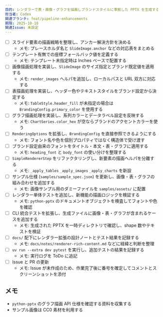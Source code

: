 ```yaml
---
目的: レンダラーで表・画像・グラフを描画しブランドスタイルに準拠した PPTX を生成する
担当者: Codex
関連ブランチ: feat/pipeline-enhancements
期限: 2025-10-18
関連Issue: 未設定
---
```


- [ ] スライド要素の描画戦略を整理し、アンカー解決方針を決める
  - メモ: プレースホルダ名と `SlideImage.anchor` などの対応表をまとめる
- [ ] テンプレート有無での座標フォールバック値を定義する
  - メモ: テンプレート未指定時は Inches ベースで配置する
- [ ] 画像描画処理を実装し、`SlideImage` のサイズ指定とブランド既定値を適用する
  - メモ: `render_images` ヘルパを追加し、ローカルパスと URL 双方に対応する
- [ ] 表描画処理を実装し、ヘッダー色やテキストスタイルをブランド設定から決定する
  - メモ: `TableStyle.header_fill` が未指定の場合は `BrandingConfig.primary_color` を使用する
- [ ] グラフ描画処理を実装し、系列カラーとデータラベル設定を反映する
  - メモ: `ChartSeries.color_hex` が空ならブランドのアクセントカラーを使う
- [ ] `RenderingOptions` を拡張し、`BrandingConfig` を直接参照できるようにする
  - メモ: フォント名や色を個別プロパティではなく構造体で受け渡す
- [ ] ブランド設定由来のフォントをタイトル・本文・表・グラフに適用する
  - メモ: `heading_font` と `body_font` の使い分けを整理する
- [ ] `SimpleRendererStep` をリファクタリングし、新要素の描画ヘルパを分離する
  - メモ: `_apply_tables` `_apply_images` `_apply_charts` を新設
- [ ] サンプル仕様 (`samples/sample_spec.json`) を更新し、画像・表・グラフの組み合わせを追加する
  - メモ: 画像サンプル用のダミーファイルを `samples/assets/` に配置
- [ ] レンダラー単体テストを追加し、新機能の描画ロジックを検証する
  - メモ: `python-pptx` のドキュメントオブジェクトを検査してフォントや色を確認
- [ ] CLI 統合テストを拡張し、生成ファイルに画像・表・グラフが含まれるケースを追加する
  - メモ: 生成された PPTX を一時ディレクトリで確認し、shape 数やテキストを検証
- [ ] `docs/` 配下にレンダラー拡張の設計ノートとテスト結果を記録する
  - メモ: `docs/notes/renderer-rich-content.md` などに経緯と判断を整理
- [ ] `uv run --extra dev pytest` を実行し、追加テストの結果を記録する
  - メモ: 実行ログを ToDo に追記
- [ ] Issue と PR の更新
  - メモ: Issue が未作成のため、作業完了後に番号を確定してコメントとスクリーンショットを添付

## メモ
- `python-pptx` のグラフ描画 API 仕様を確認する資料を収集する
- サンプル画像は CC0 素材を利用する
